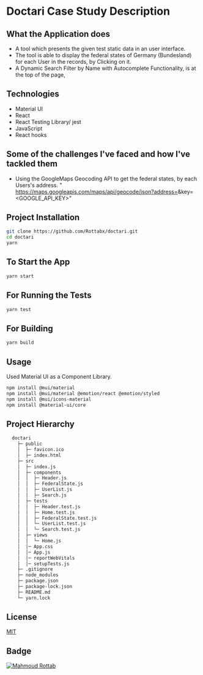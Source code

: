 # Doctari Case Study Description

## What the Application does

- A tool which presents the given test static data in an user interface.
- The tool is able to display the federal states of Germany (Bundesland) for each User in the records, by Clicking on it.
- A Dynamic Search Filter by Name with Autocomplete Functionality, is at the top of the page,

## Technologies

- Material UI
- React
- React Testing Library/ jest
- JavaScript
- React hooks

## Some of the challenges I've faced and how I've tackled them

- Using the GoogleMaps Geocoding API to get the federal states, by each Users's address.
  " https://maps.googleapis.com/maps/api/geocode/json?address=<ADRESS>&key=<GOOGLE_API_KEY>"

## Project Installation

```bash
git clone https://github.com/Rottabx/doctari.git
cd doctari
yarn
```

## To Start the App

```bash
yarn start
```

## For Running the Tests

```bash
yarn test
```

## For Building

```bash
yarn build
```

## Usage

Used Material UI as a Component Library.

```bash
npm install @mui/material
npm install @mui/material @emotion/react @emotion/styled
npm install @mui/icons-material
npm install @material-ui/core
```

## Project Hierarchy

```bash
  doctari
    ├─ public
    │  ├─ favicon.ico
    │  ├─ index.html
    ├─ src
    │  ├─ index.js
    │  ├─ components
    │  │  ├─ Header.js
    │  │  ├─ FederalState.js
    │  │  ├─ UserList.js
    │  │  ├─ Search.js
    │  ├─ tests
    │  │  ├─ Header.test.js
    │  │  ├─ Home.test.js
    │  │  ├─ FederalState.test.js
    │  │  └─ UserList.test.js
    │  │  └─ Search.test.js
    │  ├─ views
    │  │  └─ Home.js
    │  │─ App.css
    │  │─ App.js
    │  │─ reportWebVitals
    │  │─ setupTests.js
    ├─ .gitignore
    ├─ node_modules
    ├─ package.json
    ├─ package-lock.json
    ├─ README.md
    └─ yarn.lock
```

## License

[MIT](https://choosealicense.com/licenses/mit/)

## Badge

<a href="https://www.linkedin.com/in/mahmoud-rottab-234255219/"> <img src="https://img.shields.io/badge/Mahmoud%20Rottab-LinkedIn-red" alt="Mahmoud Rottab" /> </a>
